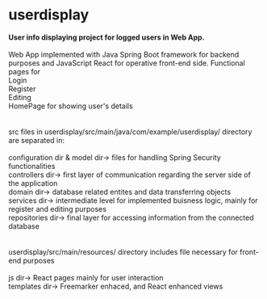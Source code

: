 # userdisplay
**User info displaying project for logged users in Web App.**<br>
<br>
Web App implemented with Java Spring Boot framework for backend purposes and JavaScript React for operative front-end side. 
Functional pages for <br> Login<br>
                      Register<br>
                      Editing<br>
                      HomePage for showing user's details<br>
<br>
<br>
src files in userdisplay/src/main/java/com/example/userdisplay/ directory are separated in:<br>
<br>
  configuration dir & model dir-> files for handling Spring Security functionalities<br>
  controllers dir-> first layer of communication regarding the server side of the application<br>
  domain dir-> database related entites and data transferring objects<br>
  services dir-> intermediate level for implemented buisness logic, mainly for register and editing purposes<br>
  repositories dir-> final layer for accessing information from the connected database<br>
  <br>
  <br>
 userdisplay/src/main/resources/ directory includes file necessary for front-end purposes <br>
 <br>
  js dir-> React pages mainly for user interaction<br>
  templates dir-> Freemarker enhaced, and React enhanced views<br>

